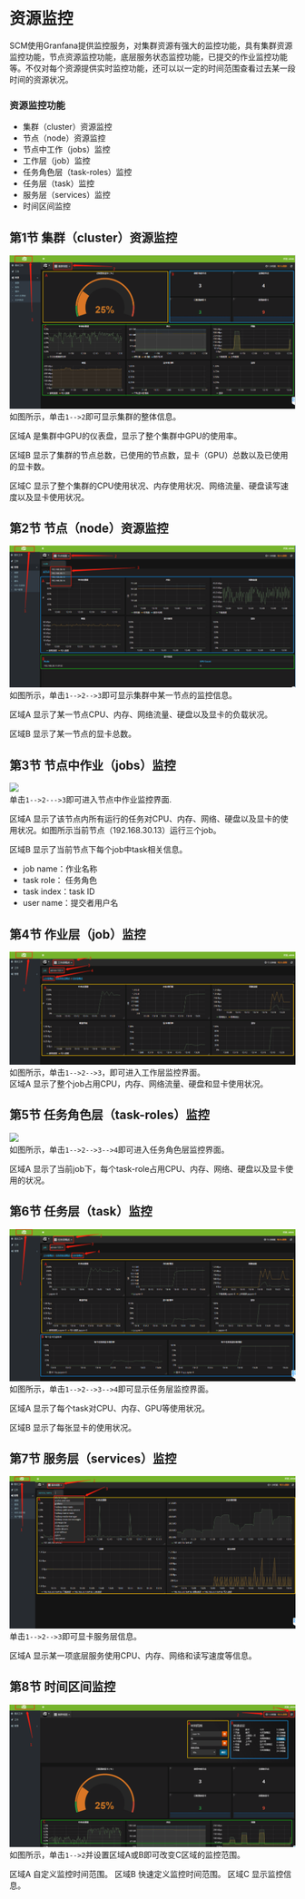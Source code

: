 # 资源监控
SCM使用Granfana提供监控服务，对集群资源有强大的监控功能，具有集群资源监控功能，节点资源监控功能，底层服务状态监控功能，已提交的作业监控功能等。不仅对每个资源提供实时监控功能，还可以以一定的时间范围查看过去某一段时间的资源状况。   
### 资源监控功能
* 集群（cluster）资源监控
* 节点（node）资源监控
* 节点中工作（jobs）监控
* 工作层（job）监控
* 任务角色层（task-roles）监控
* 任务层（task）监控
* 服务层（services）监控
* 时间区间监控

## 第1节 集群（cluster）资源监控
![](../imgs/look-01.png)   
如图所示，单击`1-->2`即可显示集群的整体信息。

区域A 是集群中GPU的仪表盘，显示了整个集群中GPU的使用率。

区域B 显示了集群的节点总数，已使用的节点数，显卡（GPU）总数以及已使用的显卡数。

区域C 显示了整个集群的CPU使用状况、内存使用状况、网络流量、硬盘读写速度以及显卡使用状况。
## 第2节 节点（node）资源监控
![](../imgs/look-02.png)    
如图所示，单击`1-->2-->3`即可显示集群中某一节点的监控信息。

区域A 显示了某一节点CPU、内存、网络流量、硬盘以及显卡的负载状况。

区域B 显示了某一节点的显卡总数。
## 第3节  节点中作业（jobs）监控
![](../imgs/03.png)    
单击`1-->2--->3`即可进入节点中作业监控界面.

区域A 显示了该节点内所有运行的任务对CPU、内存、网络、硬盘以及显卡的使用状况。如图所示当前节点（192.168.30.13）运行三个job。

区域B 显示了当前节点下每个job中task相关信息。

* job name：作业名称
* task role： 任务角色
* task index：task ID
* user name：提交者用户名

## 第4节 作业层（job）监控
![](../imgs/look-04.png)   
如图所示，单击`1-->2-->3`，即可进入工作层监控界面。    
 区域A 显示了整个job占用CPU，内存、网络流量、硬盘和显卡使用状况。

## 第5节  任务角色层（task-roles）监控
![](../imgs/05.png)   
如图所示，单击`1-->2-->3-->4`即可进入任务角色层监控界面。

区域A 显示了当前job下，每个task-role占用CPU、内存、网络、硬盘以及显卡使用的状况。

## 第6节  任务层（task）监控
![](../imgs/look-06.png)    
如图所示，单击`1-->2-->3-->4`即可显示任务层监控界面。

区域A 显示了每个task对CPU、内存、GPU等使用状况。

区域B 显示了每张显卡的使用状况。

## 第7节    服务层（services）监控
![](../imgs/look-07.png)   
单击`1-->2-->3`即可显卡服务层信息。

区域A 显示某一项底层服务使用CPU、内存、网络和读写速度等信息。

## 第8节 时间区间监控
![](../imgs/look-08.png)    
如图所示，单击`1-->2`并设置区域A或B即可改变C区域的监控范围。

区域A 自定义监控时间范围。
区域B 快速定义监控时间范围。
区域C 显示监控信息。
